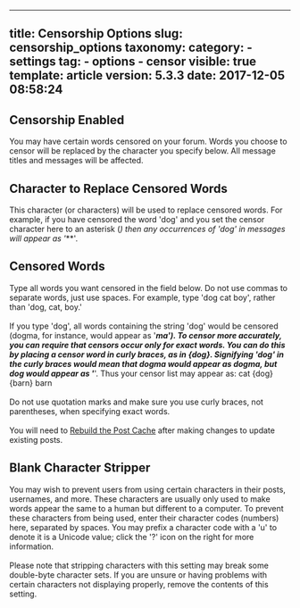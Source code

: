 
---
title: Censorship Options
slug: censorship_options
taxonomy:
    category:
        - settings
    tag:
        - options
        - censor
visible: true
template: article
version: 5.3.3
date: 2017-12-05 08:58:24
---

## Censorship Enabled
You may have certain words censored on your forum. Words you choose to censor will be replaced by the character you specify below. All message titles and messages will be affected.

## Character to Replace Censored Words
This character (or characters) will be used to replace censored words. For example, if you have censored the word 'dog' and you set the censor character here to an asterisk (*) then any occurrences of 'dog' in messages will appear as '***'.

## Censored Words
Type all words you want censored in the field below. Do not use commas to separate words, just use spaces. For example, type 'dog cat boy', rather than 'dog, cat, boy.'<br />
<br />
If you type 'dog', all words containing the string 'dog' would be censored (dogma, for instance, would appear as '***ma'). To censor more accurately, you can require that censors occur only for exact words. You can do this by placing a censor word in curly braces, as in {dog}. Signifying 'dog' in the curly braces would mean that dogma would appear as dogma, but dog would appear as '***'. Thus your censor list may appear as: cat {dog} {barn} barn<br />
<br />
Do not use quotation marks and make sure you use curly braces, not parentheses, when specifying exact words.<br /><br />You will need to <a href="admincp/misc.php?do=chooser">Rebuild the Post Cache</a> after making changes to update existing posts.

## Blank Character Stripper
You may wish to prevent users from using certain characters in their posts, usernames, and more. These characters are usually only used to make words appear the same to a human but different to a computer. To prevent these characters from being used, enter their character codes (numbers) here, separated by spaces. You may prefix a character code with a 'u' to denote it is a Unicode value; click the '?' icon on the right for more information.<br />
<br />
Please note that stripping characters with this setting may break some double-byte character sets. If you are unsure or having problems with certain characters not displaying properly, remove the contents of this setting.



